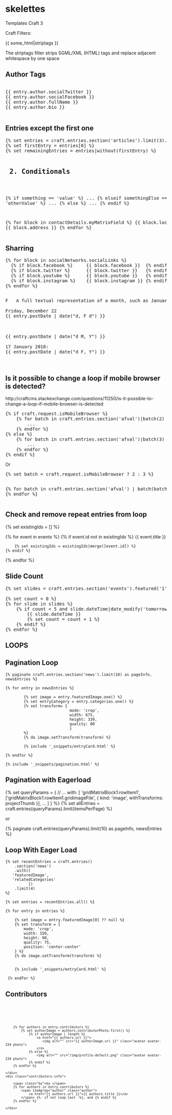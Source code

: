 # skelettes
Templates Craft 3


Craft Filters:


{{ some_html|striptags }}

<p>The striptags filter strips SGML/XML (HTML) tags and replace adjacent whitespace by one space </p>


<h2>Author Tags</h2>

<pre>

{{ entry.author.socialTwitter }}
{{ entry.author.socialFacebook }}
{{ entry.author.fullName }}
{{ entry.author.bio }}

</pre>



<h2>Entries except the first one</h2>
<pre>
{% set entries = craft.entries.section('articles').limit(3).find %}
{% set firstEntry = entries[0] %}
{% set remainingEntries = entries|without(firstEntry) %}

<h2> 2. Conditionals </h2>

{% if something == 'value' %}
    ...
{% elseif somethingElse == 'otherValue' %}
    ...
{% else %}
    ...
{% endif %}


{% for block in contactDetails.myMatrixField %}
     {{ block.location }}
     {{ block.address }}
{% endfor %}
</pre>

<h2> Sharring </h2>
<pre>
{% for block in socialNetworks.socialLinks %}
  {% if block.facebook %}     {{ block.facebook }}  {% endif %}
  {% if block.twitter %}      {{ block.twitter }}   {% endif %}
  {% if block.youtube %}      {{ block.youtube }}   {% endif %}
  {% if block.instagram %}    {{ block.instagram }} {% endif %}
{% endfor %}
</pre>



<pre>              
F	A full textual representation of a month, such as January or March

Friday, December 22
{{ entry.postDate | date("d, F d") }}



{{ entry.postDate | date("d M, Y") }}

17 January 2018:
{{ entry.postDate | date("d F, Y") }}


</pre>


<h2>Is it possible to change a loop if mobile browser is detected?</h2>
<p>http://craftcms.stackexchange.com/questions/11250/is-it-possible-to-change-a-loop-if-mobile-browser-is-detected
</p>
<pre>
{% if craft.request.isMobileBrowser %}
    {% for batch in craft.entries.section('afval')|batch(2) %}
        ...
    {% endfor %}
{% else %}
    {% for batch in craft.entries.section('afval')|batch(3) %}
        ...
    {% endfor %}
{% endif %}
</pre>
Or 
<pre>
{% set batch = craft.request.isMobileBrowser ? 2 : 3 %}

{% for batch in craft.entries.section('afval') | batch(batch) %}
    ...
{% endfor %}
</pre>

<h2>Check and remove repeat entries from loop</h2>

{% set existingIds = [] %}

{% for event in events %}
    {% if event.id not in existingIds %}
        {{ event.title }}

        {% set existingIds = existingIds|merge([event.id]) %}
    {% endif %}
{% endfor %}

<h2>Slide Count</h2>

<pre>
{% set slides = craft.entries.section('events').featured('1').limit(null) %}

{% set count = 0 %}
{% for slide in slides %}
    {% if count < 5 and slide.dateTime|date_modify('tomorrow 5am')|date('U') < now|date('U') %}
        {{ slide.dateTime }}
        {% set count = count + 1 %}
    {% endif %}
{% endfor %}
</pre>


<h2>LOOPS</h2>

<h2>Pagination Loop</h2>

    {% paginate craft.entries.section('news').limit(10) as pageInfo, newsEntries %}

    {% for entry in newsEntries %}

            {% set image = entry.featuredImage.one() %}
            {% set entryCategory = entry.categories.one() %}
            {% set transform= {
                                mode: 'crop',
                                width: 675,
                                height: 339,
                                quality: 80
                                } 
            %}
            {% do image.setTransform(transform) %}

            {% include '_snippets/entryCard.html' %}                         

    {% endfor %}

    {% include '_snippets/pagination.html' %}


<h2>Pagination with Eagerload </h2>

{% set queryParams = {
    // ...
    with: [
        'gridMatrixBlock1:rowItem1',
        ['gridMatrixBlock1:rowItem1.gridimageFile', {
            kind: 'image',
            withTransforms: projectThumb
        }],
        ...
    ]
} %}
{% set allEntries = craft.entries(queryParams).limit(itemsPerPage) %}

or

{% paginate craft.entries(queryParams).limit(10) as pageInfo, newsEntries %}







<h2>Loop With Eager Load </h2>

    {% set recentEntries = craft.entries()
        .section('news')
        .with([ 
       'featuredImage',
       'relatedCategories'
              ])
        .limit(4) 
    %}

    {% set entries = recentEntries.all() %}

    {% for entry in entries %}

        {% set image = entry.featuredImage[0] ?? null %}
        {% set transform = {
            mode: 'crop',
            width: 150,
            height: 90,
            quality: 75,
            position: 'center-center'
        } %}
        {% do image.setTransform(transform) %}


        {% include '_snippets/entryCard.html' %} 
         
     {% endfor %}


<h2>Contributors</h2>
<code>
    <div class="contributors-images">

        {% for authors in entry.contributors %}
            {% set authorImage = authors.contributorPhoto.first() %}
                {% if authorImage | length %}     
                    <a href="{{ authors.url }}">
                       <img alt="" src="{{ authorImage.url }}" class="avatar avatar-234 photo">
                    </a>
                {% else %}     
                    <img alt="" src="/img/profile-default.png" class="avatar avatar-234 photo">      
                {% endif %}
        {% endfor %}

    </div>
    <div class="contributors-info"> 

        <span class="by">by </span>
        {% for authors in entry.contributors %}
            <span itemprop="author" class="author">
                <a href="{{ authors.url }}">{{ authors.title }}</a> 
            </span> {%- if not loop.last -%}, and {% endif %}
        {% endfor %}

    </div>

</code>





